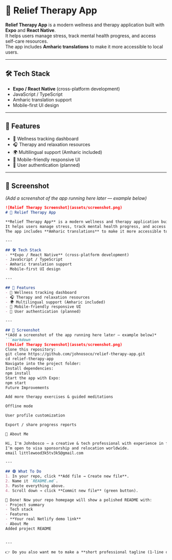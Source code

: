 # 🌿 Relief Therapy App

**Relief Therapy App** is a modern wellness and therapy application built with **Expo** and **React Native**.  
It helps users manage stress, track mental health progress, and access self-care resources.  
The app includes **Amharic translations** to make it more accessible to local users.

---

## 🛠 Tech Stack
- **Expo / React Native** (cross-platform development)  
- JavaScript / TypeScript  
- Amharic translation support  
- Mobile-first UI design  

---

## 🚀 Features
- 📝 Wellness tracking dashboard  
- 🎧 Therapy and relaxation resources  
- 🌍 Multilingual support (Amharic included)  
- 📱 Mobile-friendly responsive UI  
- 🔐 User authentication (planned)  

---

## 📸 Screenshot
*(Add a screenshot of the app running here later — example below)*  
```markdown
![Relief Therapy Screenshot](assets/screenshot.png)
# 🌿 Relief Therapy App

**Relief Therapy App** is a modern wellness and therapy application built with **Expo** and **React Native**.  
It helps users manage stress, track mental health progress, and access self-care resources.  
The app includes **Amharic translations** to make it more accessible to local users.

---

## 🛠 Tech Stack
- **Expo / React Native** (cross-platform development)  
- JavaScript / TypeScript  
- Amharic translation support  
- Mobile-first UI design  

---

## 🚀 Features
- 📝 Wellness tracking dashboard  
- 🎧 Therapy and relaxation resources  
- 🌍 Multilingual support (Amharic included)  
- 📱 Mobile-friendly responsive UI  
- 🔐 User authentication (planned)  

---

## 📸 Screenshot
*(Add a screenshot of the app running here later — example below)*  
```markdown
![Relief Therapy Screenshot](assets/screenshot.png)
Clone this repository:
git clone https://github.com/johnosoco/relief-therapy-app.git
cd relief-therapy-app
Navigate into the project folder:
Install dependencies:
npm install
Start the app with Expo:
npm start
Future Improvements

Add more therapy exercises & guided meditations

Offline mode

User profile customization

Export / share progress reports

🙋 About Me

Hi, I'm Johnbosco — a creative & tech professional with experience in filmmaking, video editing, app & web development, social media, and IT management.
I’m open to visa sponsorship and relocation worldwide.
email littlewood3k5tv3k5@gmail.com

---

## 🟢 What To Do
1. In your repo, click **Add file → Create new file**.  
2. Name it `README.md`.  
3. Paste everything above.  
4. Scroll down → click **Commit new file** (green button).  

🎉 Done! Now your repo homepage will show a polished README with:  
- Project summary  
- Tech stack  
- Features  
- **Your real Netlify demo link**  
- About Me
Added project README
 

---

👉 Do you also want me to make a **short professional tagline (1-line description)** for this repo, so it looks clean when someone views your profile or searches GitHub?
